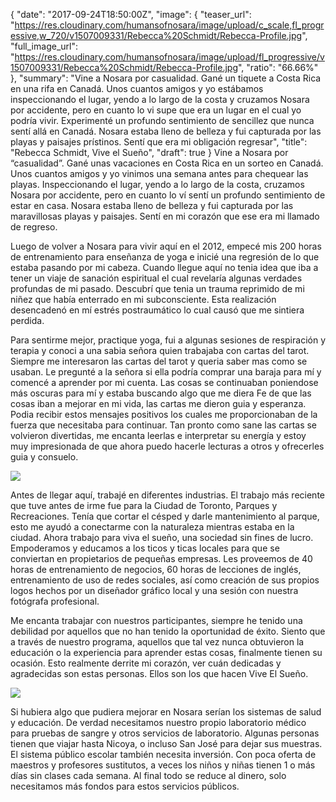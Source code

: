 {
  "date": "2017-09-24T18:50:00Z",
  "image": {
    "teaser_url": "https://res.cloudinary.com/humansofnosara/image/upload/c_scale,fl_progressive,w_720/v1507009331/Rebecca%20Schmidt/Rebecca-Profile.jpg",
    "full_image_url": "https://res.cloudinary.com/humansofnosara/image/upload/fl_progressive/v1507009331/Rebecca%20Schmidt/Rebecca-Profile.jpg",
    "ratio": "66.66%"
  },
  "summary": "Vine a Nosara por casualidad. Gané un tiquete a Costa Rica en una rifa en Canadá. Unos cuantos amigos y yo estábamos inspeccionando el lugar, yendo a lo largo de la costa y cruzamos Nosara por accidente, pero en cuanto lo vi supe que era un lugar en el cual yo podría vivir. Experimenté un profundo sentimiento de sencillez que nunca sentí allá en Canadá. Nosara estaba lleno de belleza y fui capturada por las playas y paisajes prístinos. Sentí que era mi obligación regresar",
  "title": "Rebecca Schmidt, Vive el Sueño",
  "draft": true
}
Vine a Nosara por “casualidad”. Gané unas vacaciones en Costa Rica en un sorteo en Canadá. Unos cuantos amigos y yo vinimos una semana antes para chequear las playas. Inspeccionando el lugar, yendo a lo largo de la costa, cruzamos Nosara por accidente, pero en cuanto lo ví sentí un profundo sentimiento de estar en casa. Nosara estaba lleno de belleza y fui capturada por las maravillosas playas y paisajes. Sentí en mi corazón que ese era mi llamado de regreso.

Luego de volver a Nosara para vivir aquí en el 2012, empecé mis 200 horas de entrenamiento para enseñanza de yoga e inicié una regresión de lo que estaba pasando por mi cabeza. Cuando llegue aquí no tenia idea que  iba a tener un viaje de sanación espiritual el cual revelaría algunas verdades profundas de mi pasado. Descubrí que tenia un trauma reprimido de mi niñez que había enterrado en mi subconsciente. Esta realización desencadenó en mí estrés postraumático lo cual causó que me sintiera perdida.
<p>
Para sentirme mejor, practique yoga, fui a algunas sesiones de respiración y terapia  y conoci a una sabia señora quien trabajaba con cartas del tarot. Siempre me interesaron  las cartas del tarot y queria saber mas como se usaban. Le pregunté a la señora si ella podría comprar una baraja para mí y comencé a aprender por mi cuenta.  Las cosas se continuaban poniendose más oscuras para mí y estaba buscando algo que me diera Fe de que las cosas iban a mejorar en mi vida, las cartas me dieron guia y esperanza. Podia recibir estos mensajes positivos los cuales me proporcionaban de la fuerza que necesitaba para continuar. Tan pronto como sane las cartas se volvieron divertidas, me encanta leerlas e interpretar su energía y estoy muy impresionada de que ahora puedo hacerle lecturas a otros y ofrecerles guia y consuelo.
</p>
<img src="https://res.cloudinary.com/humansofnosara/image/upload/fl_progressive/v1507009097/Rebecca%20Schmidt/Rebecca-Action.jpg" srcset="https://res.cloudinary.com/humansofnosara/image/upload/fl_progressive/v1507009097/Rebecca%20Schmidt/Rebecca-Action.jpg 1000w, https://res.cloudinary.com/humansofnosara/image/upload/c_scale,fl_progressive,w_720/v1507009097/Rebecca%20Schmidt/Rebecca-Action.jpg 720w" sizes="100vw">
<p>
Antes de llegar aquí, trabajé en diferentes industrias. El trabajo más reciente que tuve antes de irme fue para la Ciudad de Toronto, Parques y Recreaciones. Tenía que cortar el césped y darle mantenimiento al parque, esto me ayudó a conectarme con la naturaleza mientras estaba en la ciudad. Ahora trabajo para viva el sueño, una sociedad sin fines de lucro. Empoderamos y educamos a los ticos y ticas locales para que se conviertan en propietarios de pequeñas empresas. Les proveemos de 40 horas de entrenamiento de negocios, 60 horas de lecciones de inglés, entrenamiento de uso de redes sociales, así como creación de sus propios logos hechos por un diseñador gráfico local y una sesión con nuestra fotógrafa profesional.
 </p>

<p>Me encanta trabajar con nuestros participantes, siempre he tenido una debilidad por aquellos que no han tenido la oportunidad de éxito. Siento que a través de nuestro programa, aquellos que tal vez nunca obtuvieron la educación o la experiencia para aprender estas cosas, finalmente tienen su ocasión. Esto realmente derrite mi corazón, ver cuán dedicadas y agradecidas son estas personas. Ellos son los que hacen Vive El Sueño.</p>
<img src="https://res.cloudinary.com/humansofnosara/image/upload/fl_progressive/v1508120092/Rebecca%20Schmidt/Rebecca-Group_vgh2wx.jpg" srcset="https://res.cloudinary.com/humansofnosara/image/upload/fl_progressive/v1508120092/Rebecca%20Schmidt/Rebecca-Group_vgh2wx.jpg 1000w, https://res.cloudinary.com/humansofnosara/image/upload/c_scale,w_720,fl_progressive/v1508120092/Rebecca%20Schmidt/Rebecca-Group_vgh2wx.jpg 720w" sizes="100vw">
<p>
Si hubiera algo que pudiera mejorar en Nosara serían los sistemas de salud y educación. De verdad necesitamos nuestro propio laboratorio médico para pruebas de sangre y otros servicios de laboratorio. Algunas personas tienen que viajar hasta Nicoya, o incluso San José para dejar sus muestras. El sistema público escolar también necesita inversión. Con poca oferta de maestros y profesores sustitutos, a veces los niños y niñas tienen 1 o más días sin clases cada semana. Al final todo se reduce al dinero, solo necesitamos más fondos para estos servicios públicos.
</p>